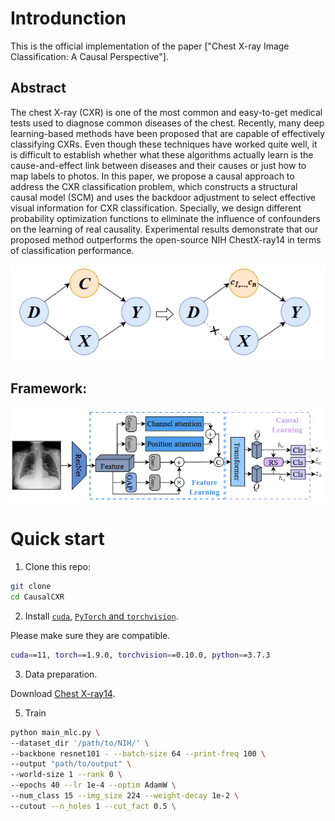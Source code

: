 # Introdunction
This is the official implementation of the paper ["Chest X-ray Image Classification: A Causal Perspective"].
## Abstract

The chest X-ray (CXR) is one of the most common and easy-to-get medical tests used to diagnose common diseases of the chest. Recently, many deep learning-based methods have been proposed that are capable of effectively classifying CXRs. Even though these techniques have worked quite well, it is difficult to establish whether what these algorithms actually learn is the cause-and-effect link between diseases and their causes or just how to map labels to photos.
In this paper, we propose a causal approach to address the CXR classification problem, which constructs a structural causal model (SCM) and uses the backdoor adjustment to select effective visual information for CXR classification. Specially, we design different probability optimization functions to eliminate the influence of confounders on the learning of real causality. Experimental results demonstrate that our proposed method outperforms the open-source NIH ChestX-ray14 in terms of classification performance.

![fig](./SCM.jpg)

## Framework:
![fig](framework.jpg)


# Quick start

1. Clone this repo:
```sh
git clone 
cd CausalCXR
```

2. Install [```cuda```](https://developer.nvidia.com/cuda-downloads), [```PyTorch``` and ```torchvision```](https://pytorch.org/).

Please make sure they are compatible.
```sh
cuda==11, torch==1.9.0, torchvision==0.10.0, python==3.7.3
```

3. Data preparation.

Download [Chest X-ray14](https://nihcc.app.box.com/v/ChestXray-NIHCC/folder/36938765345).

5. Train
```sh
python main_mlc.py \
--dataset_dir '/path/to/NIH/' \
--backbone resnet101 - --batch-size 64 --print-freq 100 \
--output "path/to/output" \
--world-size 1 --rank 0 \
--epochs 40 --lr 1e-4 --optim AdamW \
--num_class 15 --img_size 224 --weight-decay 1e-2 \
--cutout --n_holes 1 --cut_fact 0.5 \
```
